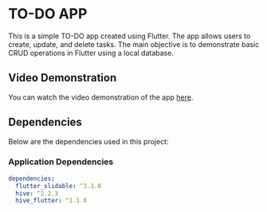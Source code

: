 # TO-DO APP

This is a simple TO-DO app created using Flutter. The app allows users to create, update, and delete tasks. The main objective is to demonstrate basic CRUD operations in Flutter using a local database.

## Video Demonstration

You can watch the video demonstration of the app [here](https://github.com/lvntaslann/to-do-app/blob/main/videos/to_do_app_videos.webm).

## Dependencies

Below are the dependencies used in this project:

### Application Dependencies

```yaml
dependencies:
  flutter_slidable: ^3.1.0
  hive: ^2.2.3
  hive_flutter: ^1.1.0
